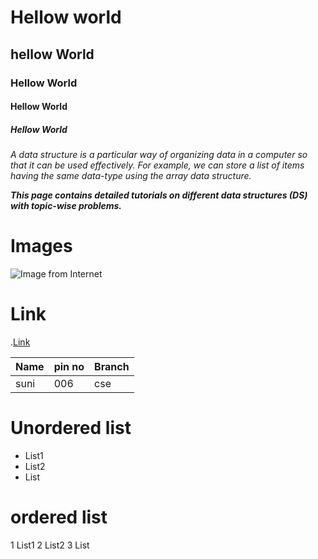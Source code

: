 # Hellow world
## hellow World
### Hellow World
#### Hellow World
##### Hellow World


*A data structure is a particular way of organizing data in a computer so that it can be used effectively. For example, we can store a list of items having the same data-type using the array data structure.* 

***This page contains detailed tutorials on different data structures (DS) with topic-wise problems.***

# Images
![Image from Internet](https://assets.eflorist.com/site/32084100/Homepage/Cover_6.jpg)

# Link
.[Link](https://www.google.com/url?sa=i&url=https%3A%2F%2Fwww.winstonflowers.com%2F&psig=AOvVaw21PS9pyatZXcWDGr4YjOkV&ust=1612333791857000&source=images&cd=vfe&ved=0CAIQjRxqFwoTCPCQ5M7Jyu4CFQAAAAAdAAAAABAE)

|Name|pin no|Branch|
|----|------|------|
|suni|006   |cse   |
# Unordered list
- List1
- List2
- List
# ordered list
 1 List1
 2 List2
 3 List

